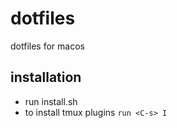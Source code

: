 # dotfiles
dotfiles for macos

## installation 

* run install.sh 
* to install tmux plugins `run <C-s> I`

